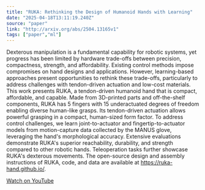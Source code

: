 ```yaml
---
title: "RUKA: Rethinking the Design of Humanoid Hands with Learning"
date: "2025-04-18T13:11:19.240Z"
source: "paper"
link: "http://arxiv.org/abs/2504.13165v1"
tags: ["paper","ml"]
---
```


Dexterous manipulation is a fundamental capability for robotic systems, yet progress has been limited by hardware trade-offs between precision, compactness, strength, and affordability. Existing control methods impose compromises on hand designs and applications. However, learning-based approaches present opportunities to rethink these trade-offs, particularly to address challenges with tendon-driven actuation and low-cost materials. This work presents RUKA, a tendon-driven humanoid hand that is compact, affordable, and capable. Made from 3D-printed parts and off-the-shelf components, RUKA has 5 fingers with 15 underactuated degrees of freedom enabling diverse human-like grasps. Its tendon-driven actuation allows powerful grasping in a compact, human-sized form factor. To address control challenges, we learn joint-to-actuator and fingertip-to-actuator models from motion-capture data collected by the MANUS glove, leveraging the hand's morphological accuracy. Extensive evaluations demonstrate RUKA's superior reachability, durability, and strength compared to other robotic hands. Teleoperation tasks further showcase RUKA's dexterous movements. The open-source design and assembly instructions of RUKA, code, and data are available at https://ruka-hand.github.io/.

[Watch on YouTube](http://arxiv.org/abs/2504.13165v1)
